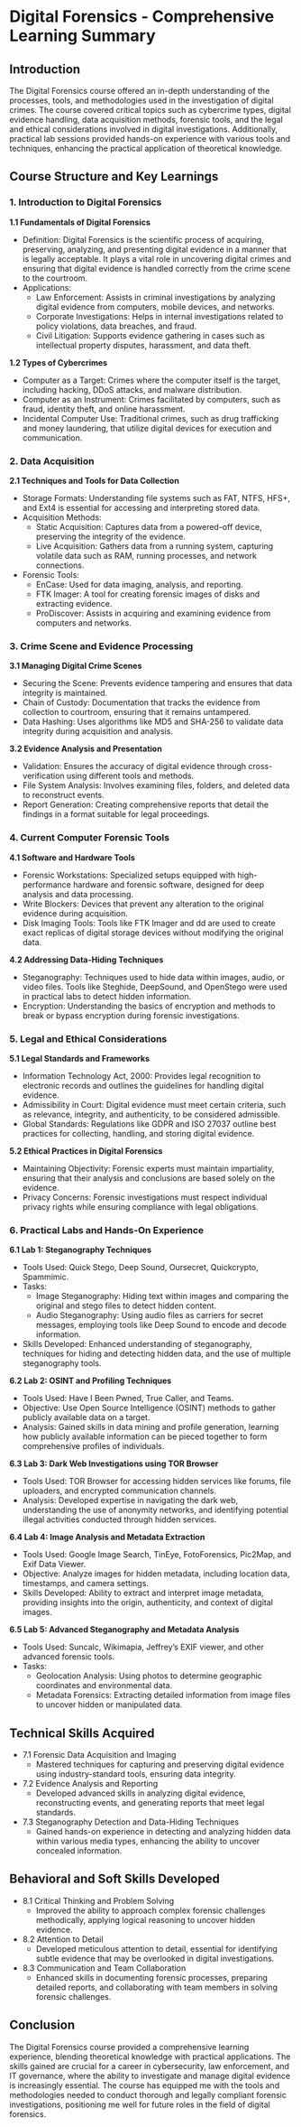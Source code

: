 # Digital Forensics - Comprehensive Learning Summary
## Introduction
The Digital Forensics course offered an in-depth understanding of the processes, tools, and methodologies used in the investigation of digital crimes. The course covered critical topics such as cybercrime types, digital evidence handling, data acquisition methods, forensic tools, and the legal and ethical considerations involved in digital investigations. Additionally, practical lab sessions provided hands-on experience with various tools and techniques, enhancing the practical application of theoretical knowledge.

## Course Structure and Key Learnings
### 1. Introduction to Digital Forensics
**1.1 Fundamentals of Digital Forensics**
- Definition: Digital Forensics is the scientific process of acquiring, preserving, analyzing, and presenting digital evidence in a manner that is legally acceptable. It plays a vital role in uncovering digital crimes and ensuring that digital evidence is handled correctly from the crime scene to the courtroom.
- Applications:
  - Law Enforcement: Assists in criminal investigations by analyzing digital evidence from computers, mobile devices, and networks.
  - Corporate Investigations: Helps in internal investigations related to policy violations, data breaches, and fraud.
  - Civil Litigation: Supports evidence gathering in cases such as intellectual property disputes, harassment, and data theft.

**1.2 Types of Cybercrimes**
- Computer as a Target: Crimes where the computer itself is the target, including hacking, DDoS attacks, and malware distribution.
- Computer as an Instrument: Crimes facilitated by computers, such as fraud, identity theft, and online harassment.
- Incidental Computer Use: Traditional crimes, such as drug trafficking and money laundering, that utilize digital devices for execution and communication.

### 2. Data Acquisition
**2.1 Techniques and Tools for Data Collection**
- Storage Formats: Understanding file systems such as FAT, NTFS, HFS+, and Ext4 is essential for accessing and interpreting stored data.
- Acquisition Methods:
  - Static Acquisition: Captures data from a powered-off device, preserving the integrity of the evidence.
  - Live Acquisition: Gathers data from a running system, capturing volatile data such as RAM, running processes, and network connections.
- Forensic Tools:
  - EnCase: Used for data imaging, analysis, and reporting.
  - FTK Imager: A tool for creating forensic images of disks and extracting evidence.
  - ProDiscover: Assists in acquiring and examining evidence from computers and networks.

### 3. Crime Scene and Evidence Processing
**3.1 Managing Digital Crime Scenes**
- Securing the Scene: Prevents evidence tampering and ensures that data integrity is maintained.
- Chain of Custody: Documentation that tracks the evidence from collection to courtroom, ensuring that it remains untampered.
- Data Hashing: Uses algorithms like MD5 and SHA-256 to validate data integrity during acquisition and analysis.

**3.2 Evidence Analysis and Presentation**
- Validation: Ensures the accuracy of digital evidence through cross-verification using different tools and methods.
- File System Analysis: Involves examining files, folders, and deleted data to reconstruct events.
- Report Generation: Creating comprehensive reports that detail the findings in a format suitable for legal proceedings.

### 4. Current Computer Forensic Tools
**4.1 Software and Hardware Tools**
- Forensic Workstations: Specialized setups equipped with high-performance hardware and forensic software, designed for deep analysis and data processing.
- Write Blockers: Devices that prevent any alteration to the original evidence during acquisition.
- Disk Imaging Tools: Tools like FTK Imager and dd are used to create exact replicas of digital storage devices without modifying the original data.

**4.2 Addressing Data-Hiding Techniques**
- Steganography: Techniques used to hide data within images, audio, or video files. Tools like Steghide, DeepSound, and OpenStego were used in practical labs to detect hidden information.
- Encryption: Understanding the basics of encryption and methods to break or bypass encryption during forensic investigations.

### 5. Legal and Ethical Considerations
**5.1 Legal Standards and Frameworks**
- Information Technology Act, 2000: Provides legal recognition to electronic records and outlines the guidelines for handling digital evidence.
- Admissibility in Court: Digital evidence must meet certain criteria, such as relevance, integrity, and authenticity, to be considered admissible.
- Global Standards: Regulations like GDPR and ISO 27037 outline best practices for collecting, handling, and storing digital evidence.

**5.2 Ethical Practices in Digital Forensics**
- Maintaining Objectivity: Forensic experts must maintain impartiality, ensuring that their analysis and conclusions are based solely on the evidence.
- Privacy Concerns: Forensic investigations must respect individual privacy rights while ensuring compliance with legal obligations.

### 6. Practical Labs and Hands-On Experience
**6.1 Lab 1: Steganography Techniques​**
- Tools Used: Quick Stego, Deep Sound, Oursecret, Quickcrypto, Spammimic.
- Tasks:
  - Image Steganography: Hiding text within images and comparing the original and stego files to detect hidden content.
  - Audio Steganography: Using audio files as carriers for secret messages, employing tools like Deep Sound to encode and decode information.
- Skills Developed: Enhanced understanding of steganography, techniques for hiding and detecting hidden data, and the use of multiple steganography tools.

**6.2 Lab 2: OSINT and Profiling Techniques​**
- Tools Used: Have I Been Pwned, True Caller, and Teams.
- Objective: Use Open Source Intelligence (OSINT) methods to gather publicly available data on a target.
- Analysis: Gained skills in data mining and profile generation, learning how publicly available information can be pieced together to form comprehensive profiles of individuals.

**6.3 Lab 3: Dark Web Investigations using TOR Browser​**
- Tools Used: TOR Browser for accessing hidden services like forums, file uploaders, and encrypted communication channels.
- Analysis: Developed expertise in navigating the dark web, understanding the use of anonymity networks, and identifying potential illegal activities conducted through hidden services.

**6.4 Lab 4: Image Analysis and Metadata Extraction​**
- Tools Used: Google Image Search, TinEye, FotoForensics, Pic2Map, and Exif Data Viewer.
- Objective: Analyze images for hidden metadata, including location data, timestamps, and camera settings.
- Skills Developed: Ability to extract and interpret image metadata, providing insights into the origin, authenticity, and context of digital images.

**6.5 Lab 5: Advanced Steganography and Metadata Analysis​**
- Tools Used: Suncalc, Wikimapia, Jeffrey’s EXIF viewer, and other advanced forensic tools.
- Tasks:
  - Geolocation Analysis: Using photos to determine geographic coordinates and environmental data.
  - Metadata Forensics: Extracting detailed information from image files to uncover hidden or manipulated data.

## Technical Skills Acquired
- 7.1 Forensic Data Acquisition and Imaging
  - Mastered techniques for capturing and preserving digital evidence using industry-standard tools, ensuring data integrity.
- 7.2 Evidence Analysis and Reporting
  - Developed advanced skills in analyzing digital evidence, reconstructing events, and generating reports that meet legal standards.
- 7.3 Steganography Detection and Data-Hiding Techniques
  - Gained hands-on experience in detecting and analyzing hidden data within various media types, enhancing the ability to uncover concealed information.

## Behavioral and Soft Skills Developed
- 8.1 Critical Thinking and Problem Solving
  - Improved the ability to approach complex forensic challenges methodically, applying logical reasoning to uncover hidden evidence.
- 8.2 Attention to Detail
  - Developed meticulous attention to detail, essential for identifying subtle evidence that may be overlooked in digital investigations.
- 8.3 Communication and Team Collaboration
  - Enhanced skills in documenting forensic processes, preparing detailed reports, and collaborating with team members in solving forensic challenges.

## Conclusion
The Digital Forensics course provided a comprehensive learning experience, blending theoretical knowledge with practical applications. The skills gained are crucial for a career in cybersecurity, law enforcement, and IT governance, where the ability to investigate and manage digital evidence is increasingly essential. The course has equipped me with the tools and methodologies needed to conduct thorough and legally compliant forensic investigations, positioning me well for future roles in the field of digital forensics.
